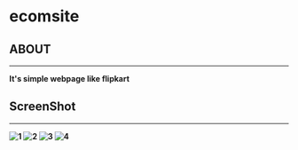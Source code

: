 # ecomsite

<h2>ABOUT</h2>
<hr>

<b>It's simple webpage like flipkart<b>
  
 <h2>ScreenShot</h2>
  <hr>
  
  
![1](https://user-images.githubusercontent.com/68505018/146893022-41cfc8ef-2048-430a-ab48-9e19f7a2abe8.PNG)
![2](https://user-images.githubusercontent.com/68505018/146893138-30601bdb-9235-467c-98a2-6f9c3a0089c1.PNG)
![3](https://user-images.githubusercontent.com/68505018/146893158-4065ab46-9ec4-4f15-9968-723ef8bc3fba.PNG)
![4](https://user-images.githubusercontent.com/68505018/146893174-d5864907-1e3c-41ba-8c98-37fa8f7b40da.PNG)
